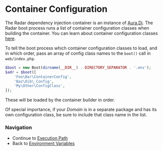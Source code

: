 # Container Configuration

The Radar dependency injection container is an instance of
[Aura.Di](https://github.com/auraphp/Aura.Di). The Radar boot process
runs a list of container configuration classes when building the container.
You can learn about container configuration classes
[here](https://github.com/auraphp/Aura.Di/blob/3.x/docs/index.md#container-builder-and-config-classes).

To tell the boot process which container configuration classes to load, and in
which order, pass an array of config class names to the `boot()` call in
`web/index.php`.

```php
$boot = new Boot(dirname(__DIR__) . DIRECTORY_SEPARATOR . '.env');
$adr = $boot([
    'Foo\Bar\ContainerConfig',
    'Baz\Dib\_Config',
    'My\Other\ConfigClass',
]);
```

These will be loaded by the container builder in order.

Of special importance, if your _Domain_ is in a separate package and has its
own configuration class, be sure to include that class name in the list.

### Navigation

* Continue to [Execution Path](/docs/execution.md)
* Back to [Environment Variables](/docs/environment.md)
